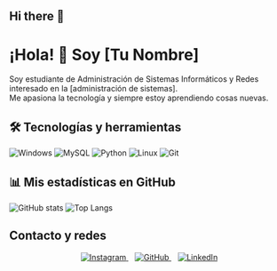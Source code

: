 ## Hi there 👋

<!--
**marioromerx/marioromerx** is a ✨ _special_ ✨ repository because its `README.md` (this file) appears on your GitHub profile.

Here are some ideas to get you started:

- 🔭 I’m currently working on ...
- 🌱 I’m currently learning ...
- 👯 I’m looking to collaborate on ...
- 🤔 I’m looking for help with ...
- 💬 Ask me about ...
- 📫 How to reach me: ...
- 😄 Pronouns: ...
- ⚡ Fun fact: ...
-->
# ¡Hola! 👋 Soy [Tu Nombre]

Soy estudiante de Administración de Sistemas Informáticos y Redes interesado en la [administración de sistemas].  
Me apasiona la tecnología y siempre estoy aprendiendo cosas nuevas.

## 🛠️ Tecnologías y herramientas
![Windows](https://img.shields.io/badge/Windows-0078D6?style=for-the-badge&logo=windows&logoColor=white)
![MySQL](https://img.shields.io/badge/MySQL-4479A1?style=for-the-badge&logo=mysql&logoColor=white)
![Python](https://img.shields.io/badge/Python-3776AB?style=for-the-badge&logo=python&logoColor=white)
![Linux](https://img.shields.io/badge/Linux-FCC624?style=for-the-badge&logo=linux&logoColor=black)
![Git](https://img.shields.io/badge/Git-F05032?style=for-the-badge&logo=git&logoColor=white)

## 📊 Mis estadísticas en GitHub

![GitHub stats](https://github-readme-stats.vercel.app/api?username=TU_USUARIO&show_icons=true&theme=radical)
![Top Langs](https://github-readme-stats.vercel.app/api/top-langs/?username=TU_USUARIO&layout=compact&theme=radical)

## Contacto y redes

<p align="center">
  <a href="https://www.instagram.com/marioromera" target="_blank" rel="noopener">
    <img src="https://img.icons8.com/fluency/48/000000/instagram-new.png" alt="Instagram"/>
  </a>
  &nbsp;&nbsp;
  <a href="https://github.com/marioromerx" target="_blank" rel="noopener">
    <img src="https://img.icons8.com/fluency/48/000000/github.png" alt="GitHub"/>
  </a>
  &nbsp;&nbsp;
  <a href="https://www.linkedin.com/in/marioromera" target="_blank" rel="noopener">
    <img src="https://img.icons8.com/fluency/48/000000/linkedin.png" alt="LinkedIn"/>
  </a>
</p>
